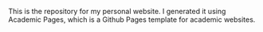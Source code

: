 This is the repository for my personal website.
I generated it using Academic Pages, which is a Github Pages template for academic websites.
